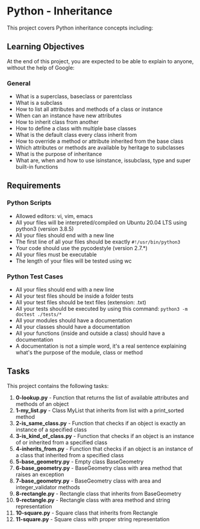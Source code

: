 # Python - Inheritance

This project covers Python inheritance concepts including:

## Learning Objectives

At the end of this project, you are expected to be able to explain to anyone, without the help of Google:

### General
- What is a superclass, baseclass or parentclass
- What is a subclass
- How to list all attributes and methods of a class or instance
- When can an instance have new attributes
- How to inherit class from another
- How to define a class with multiple base classes
- What is the default class every class inherit from
- How to override a method or attribute inherited from the base class
- Which attributes or methods are available by heritage to subclasses
- What is the purpose of inheritance
- What are, when and how to use isinstance, issubclass, type and super built-in functions

## Requirements

### Python Scripts
- Allowed editors: vi, vim, emacs
- All your files will be interpreted/compiled on Ubuntu 20.04 LTS using python3 (version 3.8.5)
- All your files should end with a new line
- The first line of all your files should be exactly `#!/usr/bin/python3`
- Your code should use the pycodestyle (version 2.7.*)
- All your files must be executable
- The length of your files will be tested using wc

### Python Test Cases
- All your files should end with a new line
- All your test files should be inside a folder tests
- All your test files should be text files (extension: .txt)
- All your tests should be executed by using this command: `python3 -m doctest ./tests/*`
- All your modules should have a documentation
- All your classes should have a documentation
- All your functions (inside and outside a class) should have a documentation
- A documentation is not a simple word, it's a real sentence explaining what's the purpose of the module, class or method

## Tasks

This project contains the following tasks:

1. **0-lookup.py** - Function that returns the list of available attributes and methods of an object
2. **1-my_list.py** - Class MyList that inherits from list with a print_sorted method
3. **2-is_same_class.py** - Function that checks if an object is exactly an instance of a specified class
4. **3-is_kind_of_class.py** - Function that checks if an object is an instance of or inherited from a specified class
5. **4-inherits_from.py** - Function that checks if an object is an instance of a class that inherited from a specified class
6. **5-base_geometry.py** - Empty class BaseGeometry
7. **6-base_geometry.py** - BaseGeometry class with area method that raises an exception
8. **7-base_geometry.py** - BaseGeometry class with area and integer_validator methods
9. **8-rectangle.py** - Rectangle class that inherits from BaseGeometry
10. **9-rectangle.py** - Rectangle class with area method and string representation
11. **10-square.py** - Square class that inherits from Rectangle
12. **11-square.py** - Square class with proper string representation 